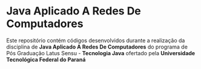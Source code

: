 # Java Aplicado A Redes De Computadores
Este repositório contém códigos desenvolvidos durante a realização da disciplina de **Java Aplicado A Redes De Computadores** do programa de Pós Graduação Latus Sensu - **Tecnologia Java** ofertado pela **Universidade Tecnológica Federal do Paraná**